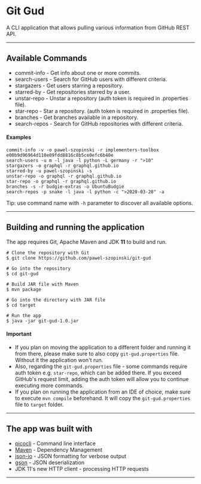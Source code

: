 # Git Gud
 
A CLI application that allows pulling various information from GitHub REST API.

---

## Available Commands
- commit-info   - Get info about one or more commits.
- search-users  - Search for GitHub users with different criteria.
- stargazers    - Get users starring a repository.
- starred-by    - Get repositories starred by a user.
- unstar-repo   - Unstar a repository (auth token is required in .properties file).
- star-repo     - Star a repository. (auth token is required in .properties file).
- branches      - Get branches available in a repository.
- search-repos  - Search for GitHub repositories with different criteria.

#### Examples
```
commit-info -v -o pawel-szopinski -r implementers-toolbox e00b9d96964d110e09fdd8816c8b5ce0efc6b40e
search-users -u m -l java -l python -L germany -r ">10"
stargazers -o graphql -r graphql.github.io
starred-by -u pawel-szopinski -s
unstar-repo -o graphql -r graphql.github.io
star-repo -o graphql -r graphql.github.io
branches -s -r budgie-extras -o UbuntuBudgie
search-repos -p snake -l java -l python -c ">2020-03-20" -a
```
Tip: use command name with ```-h``` parameter to discover all available options.

---

## Building and running the application

The app requires Git, Apache Maven and JDK **11** to build and run.

```
# Clone the repository with Git
$ git clone https://github.com/pawel-szopinski/git-gud
   
# Go into the repository
$ cd git-gud
   
# Build JAR file with Maven 
$ mvn package

# Go into the directory with JAR file
$ cd target
   
# Run the app
$ java -jar git-gud-1.0.jar
```
#### Important
- If you plan on moving the application to a different folder and running it from there, please make sure to also copy ```git-gud.properties``` file. Without it the application won't run.
- Also, regarding the ```git-gud.properties``` file - some commands require auth token e.g. ```star-repo```, which can be added there. If you exceed GitHub's request limit, adding the auth token will allow you to continue executing more commands.
- If you plan on running the application from an IDE of choice, make sure to execute ```mvn compile``` beforehand. It will copy the ```git-gud.properties``` file to ```target``` folder.

---

## The app was built with
- [picocli](https://github.com/remkop/picocli) - Command line interface
- [Maven](https://maven.apache.org/) - Dependency Management
- [json-io](https://github.com/jdereg/json-io) - JSON formatting for verbose output
- [gson](https://github.com/google/gson) - JSON deserialization
- JDK 11's new HTTP client - processing HTTP requests

---
